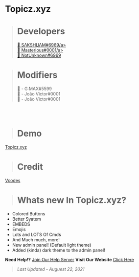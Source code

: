 # Topicz.xyz

> # Developers
> <a href="https://topicz.xyz/user/745581095747059722">👤 SΛКSHЏΛM#6969/a><br>
<a href="https://topicz.xyz/user/693553429380857978">👤 Masterious#0001/a><br>
<a href="https://topicz.xyz/user/729554449844011130">👤 NotUnknown#6969</a><br>
  
> # Modifiers
> 👤 - G∙MAX#5599</a><br>
> 👤 - João Victor#0001</a><br>
> 👤 - João Victor#0001</a><br>


<br><br>
> # Demo
<a href="https://topicz.xyz">Topicz.xyz</a>
<br>

> # Credit 
[Vcodes](https://vcodes.xyz/)

> # Whats new In Topicz.xyz?

- Colored Buttons
- Better Syatem
- EMBEDS
- Emojis
- Lots and LOTS Of Cmds
- And Much much, more!
- New admin panel!  (Default light theme) 
- Added (kinda) dark theme to the admin panel!

**Need Help!?** [Join Our Help Server](https://discord.gg/eWpusb5yn4)
**Visit Our Website** [Click Here](https://topicz.xyz/)



> *Last Updated - Auguest 22, 2021*
